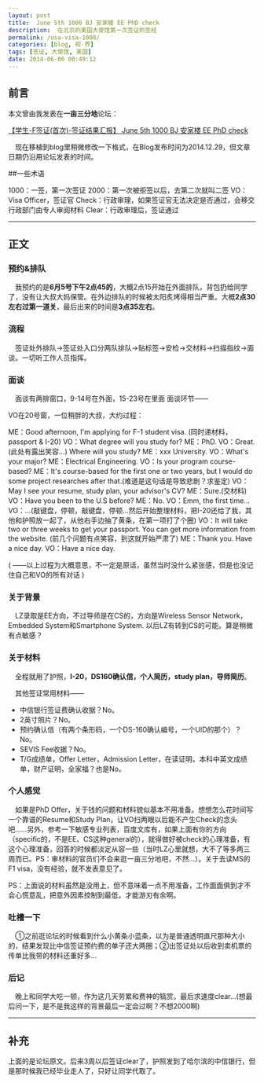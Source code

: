 ```yaml
---
layout: post
title:  June 5th 1000 BJ 安家楼 EE PhD check
description:  在北京的美国大使馆第一次签证的签经
permalink: /usa-visa-1000/
categories: [blog, 视·界]
tags: [签证, 大使馆, 美国]
date: 2014-06-06 00:49:12
--- 
```


## 前言

本文曾由我发表在**一亩三分地**论坛：

[【学生-F签证(首次)-签证结果汇报】 June 5th 1000 BJ 安家楼 EE PhD check](http://www.1point3acres.com/bbs/forum.php?mod=viewthread&tid=99695&page=1#pid1335724)

　现在移植到blog里稍微修改一下格式，在Blog发布时间为2014.12.29，但文章日期仍沿用论坛发表的时间。

##一些术语

1000：一签，第一次签证
2000：第一次被拒签以后，去第二次就叫二签
VO：Visa Officer，签证官
Check：行政审理，如果签证官无法决定是否通过，会移交行政部门由专人审阅材料
Clear：行政审理后，签证通过

----

## 正文

### 预约&排队

　我预约的是**6月5号下午2点45的**，大概2点15开始在外面排队，背包扔给同学了，没有让大叔大妈保管。在外边排队的时候被太阳炙烤得相当严重。大概**2点30左右过第一道关**，最后出来的时间是**3点35左右**。

### 流程

　签证处外排队->签证处入口分两队排队->贴标签->安检->交材料->扫描指纹->面谈。一切听工作人员指挥。

### 面谈

　面谈有两排窗口，9-14号在外面，15-23号在里面
面谈环节——

VO在20号窗，一位稍胖的大叔，大约过程：

ME：Good afternoon, I'm applying for F-1 student visa. (同时递材料，passport & I-20)
VO：What degree will you study for?
ME：PhD.
VO：Great.(此处有露出笑容…) Where will you study?
ME：xxx University.
VO：What's your major?
ME：Electrical Engineering.
VO：Is your program course-based?
ME：It's course-based for the first one or two years, but I would do some project researches after that.(难道是这句话是导致悲剧？求鉴定)
VO：May I see your resume, study plan, your advisor's CV?
ME：Sure.(交材料)
VO：Have you been to the U.S before?
ME：No.
VO：Emm, the first time...
VO：...(敲键盘，停顿，敲键盘，停顿…然后开始整理材料，把I-20还给了我，其他和护照放一起了，从他右手边抽了黄条，在第一项打了个圈)
VO：It will take two or three weeks to get your passport. You can get more information from the website. (前几个问题有点笑容，到这就开始严肃了)
ME：Thank you. Have a nice day.
VO：Have a nice day.

( ——以上过程为大概意思，不一定是原话，虽然当时没什么紧张感，但是也没记住自己和VO的所有对话 )

### 关于背景

　LZ录取是EE方向，不过导师是在CS的，方向是Wireless Sensor Network，Embedded System和Smartphone System. 以后LZ有转到CS的可能。算是稍微有点敏感？

### 关于材料

　全程就用了护照，**I-20，DS160确认信，个人简历，study plan，导师简历**。

　其他签证常用材料——

* 中信银行签证费确认收据？No。
* 2英寸照片？No。
* 预约确认信（有两个条形码，一个DS-160确认编号，一个UID的那个）？No。
* SEVIS Fee收据？No。
* T/G成绩单，Offer Letter，Admission Letter，在读证明，本科中英文成绩单，财产证明，全家福？也是No。

### 个人感觉

　如果是PhD Offer，关于钱的问题和材料貌似基本不用准备。想想怎么花时间写一个靠谱的Resume和Study Plan，让VO扫两眼以后能不产生Check的念头吧……另外，参考一下敏感专业列表，百度文库有，如果上面有你的方向（specific的，不是EE、CS这种general的），就得做好被check的心理准备，有这个心理准备，回答的时候都淡定从容一些（当时LZ心里就想，大不了等多两三周而已。PS：审材料的官员们不会来逛一亩三分地吧，不然…）。关于去读MS的F1 visa，没有经验，就不发表意见了。

PS：上面说的材料虽然是没用上，但不意味着一点不用准备，工作面面俱到才不会心慌意乱，把意外因素控制到最低，才能游刃有余啊。

### 吐槽一下 

　①之前逛论坛的时候看到什么小黄条小蓝条，以为是普通透明直尺那种大小的，结果发现比中信签证预约费的单子还大两圈；②出签证处以后收到卖机票的传单比我带的材料还重好多…

### 后记

　晚上和同学大吃一顿，作为这几天劳累和费神的犒赏。最后求速度clear…(想最后问一下，是不是我这样的背景最后一定会过啊？不想2000啊)

------

## 补充

上面的是论坛原文。后来3周以后签证clear了，护照发到了哈尔滨的中信银行，但是那时候我已经毕业走人了，只好让同学代取了。